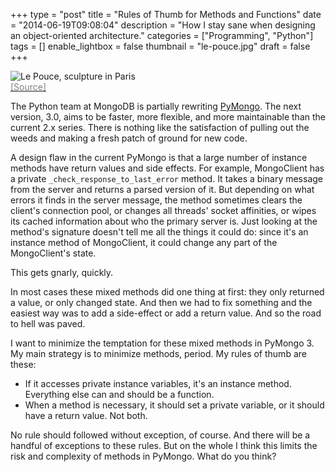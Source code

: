 +++
type = "post"
title = "Rules of Thumb for Methods and Functions"
date = "2014-06-19T09:08:04"
description = "How I stay sane when designing an object-oriented architecture."
categories = ["Programming", "Python"]
tags = []
enable_lightbox = false
thumbnail = "le-pouce.jpg"
draft = false
+++

<p><img style="display:block; margin-left:auto; margin-right:auto;" src="le-pouce.jpg" alt="Le Pouce, sculpture in Paris" title="Le Pouce, sculpture in Paris" /><a href="https://www.flickr.com/photos/paveita/3195664073/"><span style="color:gray">[Source]</span></a></p>
<p>The Python team at MongoDB is partially rewriting <a href="https://pypi.python.org/pypi/pymongo/">PyMongo</a>. The next version, 3.0,
aims to be faster, more flexible, and more maintainable than the current 2.x series.
There is nothing like the satisfaction of pulling out the weeds and making a fresh patch of ground for new code.</p>
<p>A design flaw in the current PyMongo is that a large number of instance methods have return values and side effects.
For example, MongoClient has a private <code>_check_response_to_last_error</code> method.
It takes a binary message from the server and returns a parsed version of it.
But depending on what errors it finds in the server message,
the method sometimes clears the client's connection pool,
or changes all threads' socket affinities,
or wipes its cached information about who the primary server is.
Just looking at the method's signature doesn't tell me all the things it could do:
since it's an instance method of MongoClient, it could change any part of the MongoClient's state.</p>
<p>This gets gnarly, quickly.</p>
<p>In most cases these mixed methods did one thing at first: they only returned a value, or only changed state. And then we had to fix something and the
easiest way was to add a side-effect or add a return value. And so the road
to hell was paved.</p>
<p>I want to minimize the temptation for these mixed methods in PyMongo 3. My
main strategy is to minimize methods, period. My rules of thumb are these:</p>
<ul>
<li>If it accesses private instance variables, it's an instance method. Everything else can and should be a function.</li>
<li>When a method is necessary, it should set a private variable, or it should have a return value. Not both.</li>
</ul>
<p>No rule should followed without exception, of course. And there will be a handful of exceptions to these rules. But on the whole I think this limits the risk and complexity of methods in PyMongo. What do you think?</p>
    